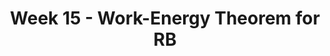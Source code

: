 ---
title: Week 15 - Work-Energy Theorem for RB
contents:
  - date: 2025-04-21
    items:
      - type: lecture
        topics:
          - Work-Energy Theorem for RB
      - type: problem_set
        title: Set 22 - Work-Energy Theorem for RB
        description: Work-Energy Theorem for RB
        link: "https://drive.google.com/file/d/1KpQ6sQ7p7xIcSjHCd8yObJM8xBF1IQub/view?usp=sharing"

  - date: 2025-04-23
    items:
      - type: lecture
        topics:
          - Review for Exam
---